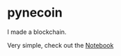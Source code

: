 # pynecoin

I made a blockchain.

Very simple, check out the [Notebook](https://github.com/nickpettican/pynecoin/blob/master/pyneCoin.ipynb)
